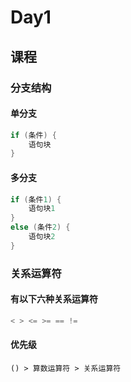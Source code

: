 # Day1

## 课程

### 分支结构

#### 单分支
```cpp
if (条件) {
	语句块
}
```
#### 多分支
```cpp
if (条件1) {
	语句块1
}
else (条件2) {
	语句块2
}
```

### 关系运算符

#### 有以下六种关系运算符
```cpp
< > <= >= == !=
```
#### 优先级
```
() > 算数运算符 > 关系运算符
```